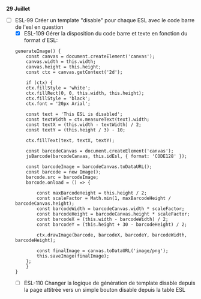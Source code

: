 **29 Juillet**
- [ ] ESL-99 Créer un template "disable" pour chaque ESL avec le code barre de l'esl en question
    - [x] ESL-109 Gérer la disposition du code barre et texte en fonction du format d'ESL:
    ```
    generateImage() {
        const canvas = document.createElement('canvas');
        canvas.width = this.width;
        canvas.height = this.height;
        const ctx = canvas.getContext('2d');
    
        if (ctx) {
        ctx.fillStyle = 'white';
        ctx.fillRect(0, 0, this.width, this.height);
        ctx.fillStyle = 'black';
        ctx.font = '20px Arial';
    
        const text = 'This ESL is disabled';
        const textWidth = ctx.measureText(text).width;
        const textX = (this.width - textWidth) / 2;
        const textY = (this.height / 3) - 10; 
    
        ctx.fillText(text, textX, textY);
    
        const barcodeCanvas = document.createElement('canvas');
        jsBarcode(barcodeCanvas, this.idEsl, { format: 'CODE128' });
    
        const barcodeImage = barcodeCanvas.toDataURL();
        const barcode = new Image();
        barcode.src = barcodeImage;
        barcode.onload = () => {
            
            const maxBarcodeHeight = this.height / 2;
            const scaleFactor = Math.min(1, maxBarcodeHeight / barcodeCanvas.height);
            const barcodeWidth = barcodeCanvas.width * scaleFactor;
            const barcodeHeight = barcodeCanvas.height * scaleFactor;
            const barcodeX = (this.width - barcodeWidth) / 2;
            const barcodeY = (this.height + 30 - barcodeHeight) / 2; 
    
            ctx.drawImage(barcode, barcodeX, barcodeY, barcodeWidth, barcodeHeight);
    
            const finalImage = canvas.toDataURL('image/png');
            this.saveImage(finalImage);
        };
        }
    }
    ```
    - [ ] ESL-110 Changer la logique de génération de template disable depuis la page attitrée vers un simple bouton disable depuis la table ESL